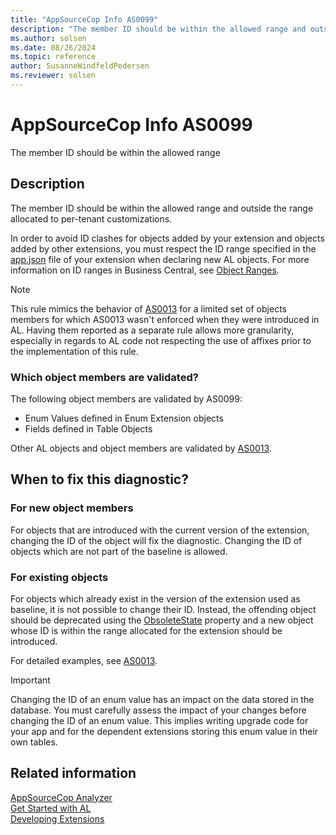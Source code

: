 ```yaml
---
title: "AppSourceCop Info AS0099"
description: "The member ID should be within the allowed range and outside the range allocated to per-tenant customizations."
ms.author: solsen
ms.date: 08/26/2024
ms.topic: reference
author: SusanneWindfeldPedersen
ms.reviewer: solsen
---
```

[//]: # (START>DO_NOT_EDIT)
[//]: # (IMPORTANT:Do not edit any of the content between here and the END>DO_NOT_EDIT.)
[//]: # (Any modifications should be made in the .xml files in the ModernDev repo.)
# AppSourceCop Info AS0099
The member ID should be within the allowed range

## Description
The member ID should be within the allowed range and outside the range allocated to per-tenant customizations.

[//]: # (IMPORTANT: END>DO_NOT_EDIT)

In order to avoid ID clashes for objects added by your extension and objects added by other extensions, you must respect the ID range specified in the [app.json](../devenv-json-files.md) file of your extension when declaring new AL objects. For more information on ID ranges in Business Central, see [Object Ranges](../devenv-object-ranges.md).

> [!NOTE]  
> This rule mimics the behavior of [AS0013](appsourcecop-as0013.md) for a limited set of objects members for which AS0013 wasn't enforced when they were introduced in AL. Having them reported as a separate rule allows more granularity, especially in regards to AL code not respecting the use of affixes prior to the implementation of this rule.

### Which object members are validated?

The following object members are validated by AS0099:

- Enum Values defined in Enum Extension objects
- Fields defined in Table Objects

Other AL objects and object members are validated by [AS0013](appsourcecop-as0013.md).

## When to fix this diagnostic?

### For new object members

For objects that are introduced with the current version of the extension, changing the ID of the object will fix the diagnostic.
Changing the ID of objects which are not part of the baseline is allowed.

### For existing objects

For objects which already exist in the version of the extension used as baseline, it is not possible to change their ID. Instead, the offending object should be deprecated using the [ObsoleteState](../properties/devenv-obsoletestate-property.md) property and a new object whose ID is within the range allocated for the extension should be introduced.

For detailed examples, see [AS0013](appsourcecop-as0013.md).

> [!IMPORTANT]  
> Changing the ID of an enum value has an impact on the data stored in the database. You must carefully assess the impact of your changes before changing the ID of an enum value. This implies writing upgrade code for your app and for the dependent extensions storing this enum value in their own tables.

## Related information  
[AppSourceCop Analyzer](appsourcecop.md)  
[Get Started with AL](../devenv-get-started.md)  
[Developing Extensions](../devenv-dev-overview.md)  
